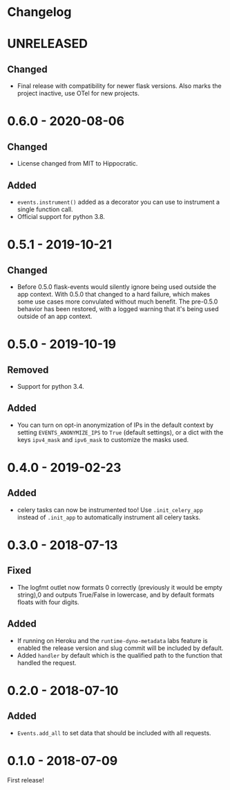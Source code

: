 Changelog
=========

# UNRELEASED

## Changed
- Final release with compatibility for newer flask versions. Also marks the project inactive, use OTel for new projects.


# 0.6.0 - 2020-08-06

## Changed
- License changed from MIT to Hippocratic.

## Added
- `events.instrument()` added as a decorator you can use to instrument a single function call.
- Official support for python 3.8.


# 0.5.1 - 2019-10-21

## Changed
- Before 0.5.0 flask-events would silently ignore being used outside the app context. With 0.5.0
  that changed to a hard failure, which makes some use cases more convulated without much benefit.
  The pre-0.5.0 behavior has been restored, with a logged warning that it's being used outside of
  an app context.


# 0.5.0 - 2019-10-19

## Removed
- Support for python 3.4.

## Added
- You can turn on opt-in anonymization of IPs in the default context by setting
  `EVENTS_ANONYMIZE_IPS` to `True` (default settings), or a dict with the keys `ipv4_mask` and
  `ipv6_mask` to customize the masks used.


# 0.4.0 - 2019-02-23

## Added
- celery tasks can now be instrumented too! Use `.init_celery_app` instead of `.init_app` to
  automatically instrument all celery tasks.


# 0.3.0 - 2018-07-13

## Fixed
- The logfmt outlet now formats 0 correctly (previously it would be empty string),0 and outputs
  True/False in lowercase, and by default formats floats with four digits.

## Added
- If running on Heroku and the `runtime-dyno-metadata` labs feature is enabled the release version
  and slug commit will be included by default.
- Added `handler` by default which is the qualified path to the function that handled the request.


# 0.2.0 - 2018-07-10

## Added
- `Events.add_all` to set data that should be included with all requests.


# 0.1.0 - 2018-07-09

First release!
